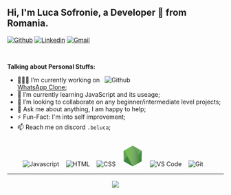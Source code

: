 <!-- Your title -->
## Hi, I'm Luca Sofronie, a Developer 🚀 from Romania.

<!-- Your badges
You can use the website to generate badges: https://shields.io/
-->

[![Github](https://img.shields.io/badge/-Github-000?style=flat&logo=Github&logoColor=white)](https://github.com/LucaSofronie)
[![Linkedin](https://img.shields.io/badge/-LinkedIn-blue?style=flat&logo=Linkedin&logoColor=white)](https://www.linkedin.com/in/luca-sofronie-9241242a6/)
[![Gmail](https://img.shields.io/badge/-Gmail-c14438?style=flat&logo=Gmail&logoColor=white)](mailto:luca.sofronie@yahoo.com)

&nbsp;

<!-- Talking about you -->
**Talking about Personal Stuffs:**

<!-- Any image aligned to the right. Beware the width -->
<img width="55%" align="right" alt="Github" src="https://raw.githubusercontent.com/onimur/.github/master/.resources/git-header.svg" />

- 👨🏽‍💻 I’m currently working on [WhatsApp Clone](https://github.com/LucaSofronie/WhatsApp-Web);
- 🌱 I’m currently learning JavaScript and its useage; 
- 👯 I’m looking to collaborate on any beginner/intermediate level projects;
- 💬 Ask me about anything, I am happy to help;
- ⚡️ Fun-Fact: I'm into self improvement;
- 📫 Reach me on discord `.beluca`;

##
<div>
        <!--<h2>🧰 Languages and Tools</h2>-->
        <p align="center">
            <img src="https://upload.wikimedia.org/wikipedia/commons/9/99/Unofficial_JavaScript_logo_2.svg" width="48"
                alt="Javascript" />&nbsp;&nbsp;&nbsp
            <img src="https://upload.wikimedia.org/wikipedia/commons/6/61/HTML5_logo_and_wordmark.svg" alt="HTML"
                width="48" />&nbsp;&nbsp;&nbsp
            <img src="https://upload.wikimedia.org/wikipedia/commons/d/d5/CSS3_logo_and_wordmark.svg" alt="CSS"
                width="35" />&nbsp;&nbsp;&nbsp
            <img src="https://raw.githubusercontent.com/github/explore/80688e429a7d4ef2fca1e82350fe8e3517d3494d/topics/nodejs/nodejs.png"
                alt="Node.js" width="48" />&nbsp;&nbsp;&nbsp
            <img src="https://upload.wikimedia.org/wikipedia/commons/9/9a/Visual_Studio_Code_1.35_icon.svg" alt="VS Code" width="50" />&nbsp;&nbsp;&nbsp
            <img src="https://upload.wikimedia.org/wikipedia/commons/3/3f/Git_icon.svg" alt="Git"
                width="48" />&nbsp;&nbsp;&nbsp
        </p>
</div>

<!-- Your hits or visitors
site: http://hits.dwyl.com or https://visitor-badge.glitch.me
Both apis are in trouble due to the number of requests, if you know any other to register visitors, great
-->
---

<!-- Its main projects -->
<p align="center">
  <a href="https://github.com/LucaSofronie/WhatsApp-Web">
    <img align="center" src="https://github-readme-stats.vercel.app/api/pin/?username=LucaSofronie&repo=WhatsApp-Web" />
  </a>
</p>
